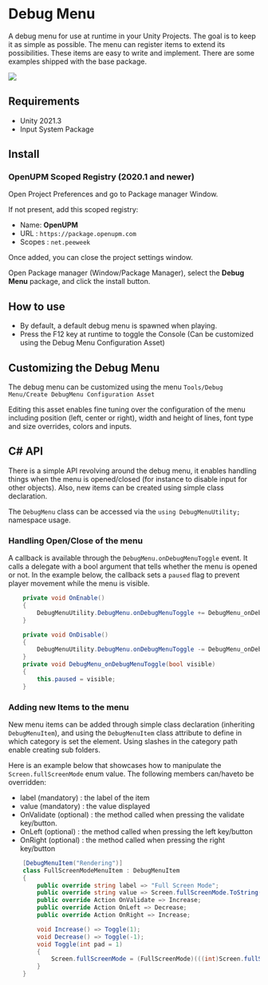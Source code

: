 # Debug Menu

A debug menu for use at runtime in your Unity Projects. The goal is to keep it as simple as possible. The menu can register items to extend its possibilities. These items are easy to write and implement. There are some examples shipped with the base package.

![](https://raw.githubusercontent.com/peeweek/net.peeweek.debug-menu/main/Documentation%7E/Screenshot.png)

## Requirements

* Unity 2021.3
* Input System Package

## Install

### OpenUPM Scoped Registry (2020.1 and newer)

Open Project Preferences and go to Package manager Window.

If not present, add this scoped registry:

* Name: **OpenUPM**
* URL : `https://package.openupm.com`
* Scopes : `net.peeweek`

Once added, you can close the project settings window.

Open Package manager (Window/Package Manager), select the **Debug Menu** package, and click the install button.

## How to use

* By default, a default debug menu is spawned when playing.
* Press the F12 key at runtime to toggle the Console (Can be customized using the Debug Menu Configuration Asset)

## Customizing the Debug Menu

The debug menu can be customized using the menu `Tools/Debug Menu/Create DebugMenu Configuration Asset`

Editing this asset enables fine tuning over the configuration of the menu including position (left, center or right), width and height of lines, font type and size overrides, colors and inputs.


## C# API

There is a simple API revolving around the debug menu, it enables handling things when the menu is opened/closed (for instance to disable input for other objects). Also, new items can be created using simple class declaration.

The `DebugMenu` class can be accessed via the `using DebugMenuUtility;` namespace usage.

### Handling Open/Close of the menu

A callback is available through the `DebugMenu.onDebugMenuToggle` event. It calls a delegate with a bool argument that tells whether the menu is opened or not. In the example below, the callback sets a `paused` flag to prevent player movement while the menu is visible. 

```csharp
    private void OnEnable()
    {
        DebugMenuUtility.DebugMenu.onDebugMenuToggle += DebugMenu_onDebugMenuToggle;
    }

    private void OnDisable()
    {
        DebugMenuUtility.DebugMenu.onDebugMenuToggle -= DebugMenu_onDebugMenuToggle;
    }
    private void DebugMenu_onDebugMenuToggle(bool visible)
    {
        this.paused = visible;
    }
```

### Adding new Items to the menu

New menu items can be added through simple class declaration (inheriting `DebugMenuItem`), and using the `DebugMenuItem` class attribute to define in which category is set the element. Using slashes in the category path enable creating sub folders.

Here is an example below that showcases how to manipulate the `Screen.fullScreenMode` enum value.
The following members can/haveto be overridden:
- label (mandatory) : the label of the item
- value (mandatory) : the value displayed
- OnValidate (optional) : the method called when pressing the validate key/button.
- OnLeft (optional) : the method called when pressing the left key/button
- OnRight (optional) : the method called when pressing the right key/button

```csharp
    [DebugMenuItem("Rendering")]
    class FullScreenModeMenuItem : DebugMenuItem
    {
        public override string label => "Full Screen Mode";
        public override string value => Screen.fullScreenMode.ToString();
        public override Action OnValidate => Increase;
        public override Action OnLeft => Decrease;
        public override Action OnRight => Increase;

        void Increase() => Toggle(1);
        void Decrease() => Toggle(-1);
        void Toggle(int pad = 1)
        {
            Screen.fullScreenMode = (FullScreenMode)(((int)Screen.fullScreenMode + pad) % 4);
        }
    }
```
